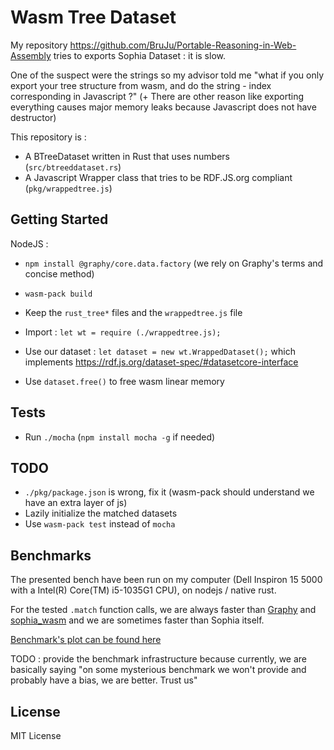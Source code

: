# Wasm Tree Dataset

My repository https://github.com/BruJu/Portable-Reasoning-in-Web-Assembly tries
to exports Sophia Dataset : it is slow.

One of the suspect were the strings so my advisor told me "what if you only
export your tree structure from wasm, and do the string - index corresponding
in Javascript ?" (+ There are other reason like exporting everything causes
major memory leaks because Javascript does not have destructor)

This repository is :
- A BTreeDataset written in Rust that uses numbers (`src/btreeddataset.rs`)
- A Javascript Wrapper class that tries to be RDF.JS.org compliant (`pkg/wrappedtree.js`)


## Getting Started

NodeJS :

- `npm install @graphy/core.data.factory` (we rely on Graphy's terms and concise method)

- `wasm-pack build`
- Keep the `rust_tree*` files and the `wrappedtree.js` file
- Import : `let wt = require (./wrappedtree.js);`
- Use our dataset : `let dataset = new wt.WrappedDataset();` which implements https://rdf.js.org/dataset-spec/#datasetcore-interface
- Use `dataset.free()` to free wasm linear memory

## Tests

- Run `./mocha` (`npm install mocha -g` if needed)

## TODO

- `./pkg/package.json` is wrong, fix it (wasm-pack should understand we have an extra layer of js)
- Lazily initialize the matched datasets
- Use `wasm-pack test` instead of `mocha`

## Benchmarks

The presented bench have been run on my computer (Dell Inspiron 15 5000 with a Intel(R) Core(TM) i5-1035G1 CPU), on nodejs / native rust.

For the tested `.match` function calls, we are always faster than [Graphy](https://graphy.link/) and [sophia_wasm](https://github.com/BruJu/Portable-Reasoning-in-Web-Assembly/tree/master/sophia-wasm) and we are sometimes faster than Sophia itself.

[Benchmark's plot can be found here](benchmark/plots.ipynb)

TODO : provide the benchmark infrastructure because currently, we are basically saying "on some mysterious benchmark we won't provide and probably have a bias, we are better. Trust us"


## License

MIT License
